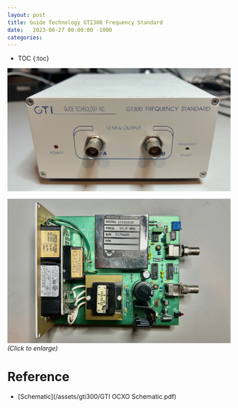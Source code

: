 ```yaml
---
layout: post
title: Guide Technology GTI300 Frequency Standard
date:   2023-06-27 00:00:00 -1000
categories:
---
```



* TOC
{:toc}

![GTI300 Front](/assets/gti300/gti300_front.jpg)

[![GTI300 PCB](/assets/gti300/gti300_pcb.jpg)](/assets/gti300/gti300_pcb.jpg)
*(Click to enlarge)*

# Reference

* [Schematic](/assets/gti300/GTI OCXO Schematic.pdf)
